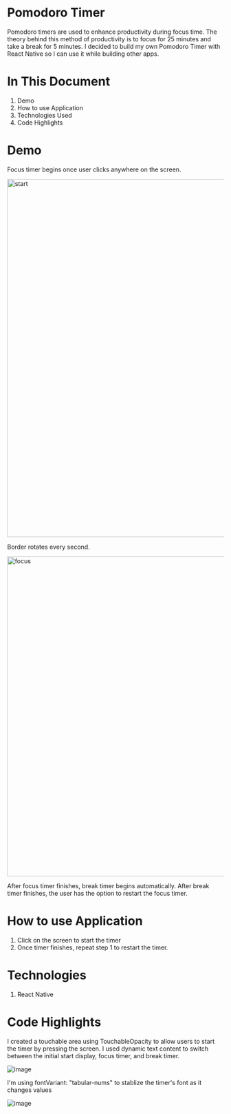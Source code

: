 # Pomodoro Timer

Pomodoro timers are used to enhance productivity during focus time. The theory behind this method of productivity is to focus for 25 minutes and take a break for 5 minutes. I decided to build my own Pomodoro Timer with React Native so I can use it while building other apps.

# In This Document

1) Demo
2) How to use Application
3) Technologies Used
4) Code Highlights

# Demo
Focus timer begins once user clicks anywhere on the screen.

<img width="832" alt="start" src="https://github.com/tytwitchell/pomodoro/assets/135183794/f07dcd32-5836-4a5f-abae-138ba6a26d2f">

Border rotates every second.

<img width="743" alt="focus" src="https://github.com/tytwitchell/pomodoro/assets/135183794/48d4c067-2fac-443a-bf8f-a905028693b2">

After focus timer finishes, break timer begins automatically.
After break timer finishes, the user has the option to restart the focus timer.


# How to use Application
1) Click on the screen to start the timer
2) Once timer finishes, repeat step 1 to restart the timer. 

# Technologies
1) React Native

# Code Highlights

I created a touchable area using TouchableOpacity to allow users to start the timer by pressing the screen. I used dynamic text content to switch between the initial start display, focus timer, and break timer.

![image](https://github.com/tytwitchell/pomodoro/assets/135183794/37e62859-b4d2-4c6e-b382-4c751fa945f7)

I'm using fontVariant: "tabular-nums" to stablize the timer's font as it changes values

![image](https://github.com/tytwitchell/pomodoro/assets/135183794/8a4c7dce-b321-4450-afad-e0173af9d39f)
